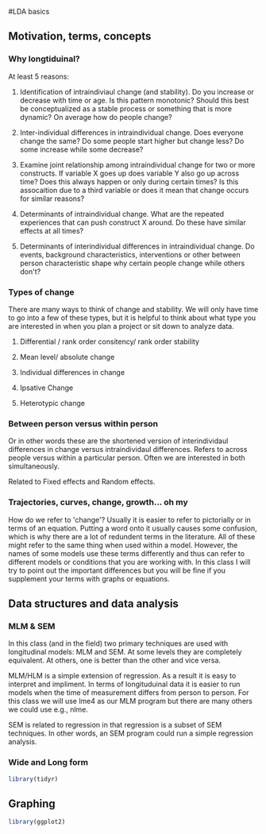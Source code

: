 #LDA basics

## Motivation, terms, concepts 
### Why longtiduinal? 

At least 5 reasons:

1. Identification of intraindiviaul change (and stability). Do you increase or decrease with time or age. Is this pattern monotonic? Should this best be conceptualized as a stable process or something that is more dynamic? On average how do people change? 

2. Inter-individual differences in intraindividual change. Does everyone change the same? Do some people start higher but change less? Do some increase while some decrease? 

3. Examine joint relationship among intraindividual change for two or more constructs. If variable X goes up does variable Y also go up across time? Does this always happen or only during certain times? Is this assocaition due to a third variable or does it mean that change occurs for similar reasons?  

4. Determinants of intraindividual change. What are the repeated experiences that can push construct X around. Do these have similar effects at all times? 

5. Determinants of interindividual differences in intraindividual change. Do events, background characteristics, interventions or other between person characteristic shape why certain people change while others don't? 

### Types of change

There are many ways to think of change and stability. We will only have time to go into a few of these types, but it is helpful to think about what type you are interested in when you plan a project or sit down to analyze data. 

1. Differential / rank order consitency/ rank order stability

2. Mean level/ absolute change

3. Individual differences in change

4. Ipsative Change

5. Heterotypic change


### Between person versus within person

Or in other words these are the shortened version of interindividaul differences in change versus intraindividaul differences. Refers to across people versus within a particular person. Often we are interested in both simultaneously. 

Related to Fixed effects and Random effects. 


### Trajectories, curves, change, growth... oh my

How do we refer to 'change'? Usually it is easier to refer to pictorially or in terms of an equation. Putting a word onto it usually causes some confusion, which is why there are a lot of redundent terms in the literature. All of these might refer to the same thing when used within a model. However, the names of some models use these terms differently and thus can refer to different models or conditions that you are working with. In this class I will try to point out the important differences but you will be fine if you supplement your terms with graphs or equations.

## Data structures and data analysis

### MLM & SEM
In this class (and in the field) two primary techniques are used with longitudinal models: MLM and SEM. At some levels they are completely equivalent. At others, one is better than the other and vice versa. 

MLM/HLM is a simple extension of regression. As a result it is easy to interpret and impliment. In terms of longituduinal data it is easier to run models when the time of measurement differs from person to person. For this class we will use lme4 as our MLM program but there are many others we could use e.g., nlme. 

SEM is related to regression in that regression is a subset of SEM techniques. In other words, an SEM program could run a simple regression analysis. 

### Wide and Long form


```r
library(tidyr)
```


## Graphing


```r
library(ggplot2)
```







